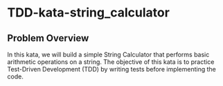 # TDD-kata-string_calculator

## Problem Overview
In this kata, we will build a simple String Calculator that performs basic arithmetic operations on a string. The objective of this kata is to practice Test-Driven Development (TDD) by writing tests before implementing the code.
